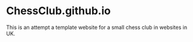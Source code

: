 # ChessClub.github.io
This is an attempt a template website for a small chess club in websites in UK.
